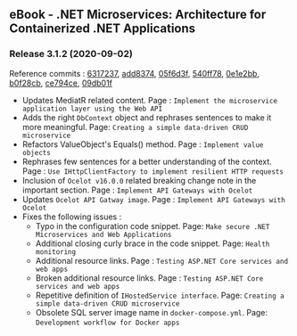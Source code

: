 ## eBook -  .NET Microservices: Architecture for Containerized .NET Applications


### Release 3.1.2 (2020-09-02)

Reference commits : [6317237](https://github.com/dotnet/docs/pull/19901/commits/63172377dfad02406ff73dd83bf4c709ee2985c6), [add8374](https://github.com/dotnet/docs/pull/20332/commits/add8374835f7dff4569ddd8301261b727e54b839), [05f6d3f](https://github.com/dotnet/docs/pull/20359/commits/05f6d3f4240684c53ae4ddabded2fae1c1aaed52), [540ff78](https://github.com/dotnet/docs/pull/19315/commits/540ff78fe7e94aad24eae90d2e14acf9176bb94a), [0e1e2bb](https://github.com/dotnet/docs/pull/20006/commits/0e1e2bb0f48b469deaba882fb695e9d86f812c8f), [b0f28cb](https://github.com/dotnet/docs/pull/20131/commits/b0f28cb9204ba982b1b022359946edc80b042daf), [ce794ce](https://github.com/dotnet/docs/pull/19980/commits/ce794ce5f18592a5f5a3e8b8f4d475b7c4fb6b7b), [09db01f](https://github.com/dotnet/docs/pull/20412/commits/09db01f7d02c52dbeac15aa4888a599d94d99dc7)

- Updates MediatR related content. Page : `Implement the microservice application layer using the Web API`
- Adds the right `DbContext` object and rephrases sentences to make it more meaningful. Page: `Creating a simple data-driven CRUD microservice`
- Refactors ValueObject's Equals() method. Page : `Implement value objects`
- Rephrases few sentences for a better understanding of the context. Page : `Use IHttpClientFactory to implement resilient HTTP requests`
- Inclusion of `Ocelot v16.0.0` related breaking change note in the important section. Page : `Implement API Gateways with Ocelot`
- Updates `Ocelot API Gatway image`. Page : `Implement API Gateways with Ocelot`
- Fixes the following issues :
    - Typo in the configuration code snippet. Page: `Make secure .NET Microservices and Web Applications`
    - Additional closing curly brace in the code snippet. Page: `Health monitoring`
    - Additional resource links. Page : `Testing ASP.NET Core services and web apps`
    - Broken additional resource links. Page : `Testing ASP.NET Core services and web apps`
    - Repetitive definition of `IHostedService interface`. Page: `Creating a simple data-driven CRUD microservice`
    - Obsolete SQL server image name in `docker-compose.yml`. Page: `Development workflow for Docker apps`

